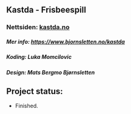 ## Kastda - Frisbeespill

### Nettsiden: [kastda.no](https://kastda.no)
##### Mer info: https://www.bjornsletten.no/kastda
##### Koding: Luka Momcilovic
##### Design: Mats Bergmo Bjørnsletten

## Project status:
- Finished.
